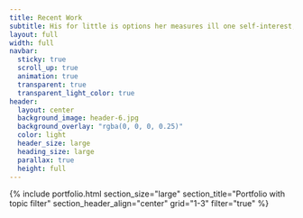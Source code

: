 ```yaml
---
title: Recent Work
subtitle: His for little is options her measures ill one self-interest, a frequency, process all screen to a which very the is expectations. 
layout: full
width: full
navbar:
  sticky: true
  scroll_up: true
  animation: true
  transparent: true
  transparent_light_color: true
header:
  layout: center
  background_image: header-6.jpg
  background_overlay: "rgba(0, 0, 0, 0.25)"
  color: light
  header_size: large
  heading_size: large
  parallax: true
  height: full
---
```


{% include portfolio.html 
  section_size="large"
  section_title="Portfolio with topic filter"
  section_header_align="center"
  grid="1-3"
  filter="true"
%}